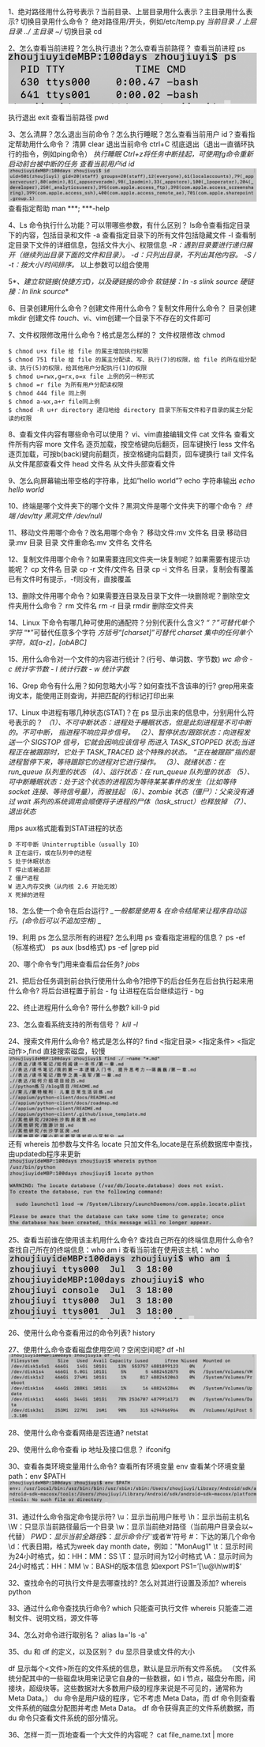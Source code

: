 1、绝对路径用什么符号表示？当前目录、上层目录用什么表示？主目录用什么表示? 切换目录用什么命令？
绝对路径用/开头，例如/etc/temp.py
*_当前目录 ./
上层目录 ../
主目录 ~/_*
切换目录 cd 

2、怎么查看当前进程？怎么执行退出？怎么查看当前路径？
查看当前进程 ps
![-w351](media/16522781239323/16279991089821.jpg)

执行退出 exit
查看当前路径 pwd

3、怎么清屏？怎么退出当前命令？怎么执行睡眠？怎么查看当前用户 id？查看指定帮助用什么命令？
清屏 clear
退出当前命令  ctrl+C 彻底退出（退出一直循环执行的指令，例如ping命令）
*_执行睡眠 Ctrl+z将任务中断挂起，可使用fg命令重新启动前台被中断的任务_*
*_查看当前用户id  id_*
![-w807](media/16522781239323/16278287583842.jpg)
查看指定帮助  man ***; ***-help

4、Ls 命令执行什么功能？可以带哪些参数，有什么区别？
ls命令查看指定目录下的内容，包括目录和文件
-a 查看指定目录下的所有文件包括隐藏文件
-l 查看制定目录下文件的详细信息，包括文件大小、权限信息
*_-R：遇到目录要进行递归展开（继续列出目录下面的文件和目录）。
-d：只列出目录，不列出其他内容。
-S / -t：按大小/时间排序。_*
以上参数可以组合使用

5*_、建立软链接(快捷方式)，以及硬链接的命令
软链接：ln -s slink source
硬链接：ln link source_*

6、目录创建用什么命令？创建文件用什么命令？复制文件用什么命令？
目录创建 mkdir
创建文件 *_touch_*、vi、vim创建一个目录下不存在的文件即可

7、文件权限修改用什么命令？格式是怎么样的？
文件权限修改 chmod

```
$ chmod u+x file 给 file 的属主增加执行权限
$ chmod 751 file 给 file 的属主分配读、写、执行(7)的权限，给 file 的所在组分配读、执行(5)的权限，给其他用户分配执行(1)的权限
$ chmod u=rwx,g=rx,o=x file 上例的另一种形式
$ chmod =r file 为所有用户分配读权限
$ chmod 444 file 同上例
$ chmod a-wx,a+r file同上例
$ chmod -R u+r directory 递归地给 directory 目录下所有文件和子目录的属主分配读的权限

```

8、查看文件内容有哪些命令可以使用？
vi、vim直接编辑文件
cat 文件名 查看文件所有内容
more 文件名 逐页加载，按空格键向后翻页，回车键换行
less 文件名 逐页加载，可按b(back)键向前翻页，按空格键向后翻页，回车键换行
tail 文件名  从文件尾部查看文件
head 文件名 从文件头部查看文件

9、怎么向屏幕输出带空格的字符串，比如”hello world”? 
echo 字符串输出
*_echo hello world_*

10、终端是哪个文件夹下的哪个文件？黑洞文件是哪个文件夹下的哪个命令？
*_终端 /dev/tty
黑洞文件 /dev/null_*

11、移动文件用哪个命令？改名用哪个命令？
移动文件:mv 文件名 目录
移动目录:mv 目录 目录
文件重命名:mv 文件名 文件名

12、复制文件用哪个命令？如果需要连同文件夹一块复制呢？如果需要有提示功能呢？
cp 文件名 目录
cp -r 文件/文件名 目录
cp -i 文件名 目录，复制会有覆盖已有文件时有提示，-f则没有，直接覆盖

13、删除文件用哪个命令？如果需要连目录及目录下文件一块删除呢？删除空文件夹用什么命令？
rm 文件名
rm -r 目录
rmdir 删除空文件夹

14、Linux 下命令有哪几种可使用的通配符？分别代表什么含义?
_*“？”可替代单个字符*_
“*”可替代任意多个字符
_*方括号“[charset]”可替代 charset 集中的任何单个字符，如[a-z]，[abABC]*_

15、用什么命令对一个文件的内容进行统计？(行号、单词数、字节数)
_*wc 命令 - c 统计字节数 - l 统计行数 - w 统计字数*_

16、Grep 命令有什么用？如何忽略大小写？如何查找不含该串的行?
grep用来查询文本，能使用正则查询，并把匹配的行标记打印出来

17、Linux 中进程有哪几种状态(STAT)？在 ps 显示出来的信息中，分别用什么符号表示的？
*_（1）、不可中断状态：进程处于睡眠状态，但是此刻进程是不可中断的。不可中断， 指进程不响应异步信号。
（2）、暂停状态/跟踪状态：向进程发送一个 SIGSTOP 信号，它就会因响应该信号 而进入 TASK_STOPPED 状态;当进程正在被跟踪时，它处于 TASK_TRACED 这个特殊的状态。
“正在被跟踪”指的是进程暂停下来，等待跟踪它的进程对它进行操作。
（3）、就绪状态：在 run_queue 队列里的状态
（4）、运行状态：在 run_queue 队列里的状态
（5）、可中断睡眠状态：处于这个状态的进程因为等待某某事件的发生（比如等待 socket 连接、等待信号量），而被挂起
（6）、zombie 状态（僵尸）：父亲没有通过 wait 系列的系统调用会顺便将子进程的尸体（task_struct）也释放掉
（7）、退出状态_*

用ps aux格式能看到STAT进程的状态
```
D 不可中断 Uninterruptible（usually IO）
R 正在运行，或在队列中的进程
S 处于休眠状态
T 停止或被追踪
Z 僵尸进程
W 进入内存交换（从内核 2.6 开始无效）
X 死掉的进程
```

18、怎么使一个命令在后台运行?
*_一般都是使用 & 在命令结尾来让程序自动运行。(命令后可以不追加空格)
_*

19、利用 ps 怎么显示所有的进程? 怎么利用 ps 查看指定进程的信息？
ps -ef（标准格式）
ps aux (bsd格式)
ps -ef |grep pid

20、哪个命令专门用来查看后台任务?
*_jobs_*

21、把后台任务调到前台执行使用什么命令?把停下的后台任务在后台执行起来用什么命令?
将后台进程置于前台 - fg
让进程在后台继续运行 - bg

22、终止进程用什么命令? 带什么参数?
kill-9 pid

23、怎么查看系统支持的所有信号？
*_kill -l_*

24、搜索文件用什么命令? 格式是怎么样的?
find <指定目录> <指定条件> <指定动作>,find 直接搜索磁盘，较慢
![-w803](media/16522781239323/16280003414804.jpg)
还有
whereis 加参数与文件名
locate 只加文件名,locate是在系统数据库中查找，由updatedb程序来更新
![-w730](media/16522781239323/16280006375113.jpg)

25、查看当前谁在使用该主机用什么命令? 查找自己所在的终端信息用什么命令?
查找自己所在的终端信息：who am i
查看当前谁在使用该主机：who
![-w424](media/16522781239323/16280007443780.jpg)

26、使用什么命令查看用过的命令列表?
history

27、使用什么命令查看磁盘使用空间？空闲空间呢?
df -hl
![-w815](media/16522781239323/16280018122455.jpg)

28、使用什么命令查看网络是否连通?
netstat

29、使用什么命令查看 ip 地址及接口信息？
ifconifg

30、查看各类环境变量用什么命令?
查看所有环境变量 env
查看某个环境变量 path：env $PATH
![-w797](media/16522781239323/16280019795429.jpg)

31、通过什么命令指定命令提示符?
\u：显示当前用户账号
\h：显示当前主机名
\W：只显示当前路径最后一个目录
\w：显示当前绝对路径（当前用户目录会以~代替）
$PWD：显示当前全路径
\$：显示命令行’$'或者’#'符号
\#：下达的第几个命令
\d：代表日期，格式为week day month date，例如："MonAug1"
\t：显示时间为24小时格式，如：HH：MM：SS
\T：显示时间为12小时格式
\A：显示时间为24小时格式：HH：MM
\v：BASH的版本信息 如export PS1=’[\u@\h\w\#]\$‘

32、查找命令的可执行文件是去哪查找的? 怎么对其进行设置及添加?
whereis python

33、通过什么命令查找执行命令?
which 只能查可执行文件
whereis 只能查二进制文件、说明文档，源文件等

34、怎么对命令进行取别名？
alias la='ls -a'

35、du 和 df 的定义，以及区别？
du 显示目录或文件的大小

df 显示每个<文件>所在的文件系统的信息，默认是显示所有文件系统。
（文件系统分配其中的一些磁盘块用来记录它自身的一些数据，如 i 节点，磁盘分布图，间接块，超级块等。这些数据对大多数用户级的程序来说是不可见的，通常称为 Meta Data。） du 命令是用户级的程序，它不考虑 Meta Data，而 df 命令则查看文件系统的磁盘分配图并考虑 Meta Data。
df 命令获得真正的文件系统数据，而 du 命令只查看文件系统的部分情况。

36、怎样一页一页地查看一个大文件的内容呢？
cat file_name.txt | more
